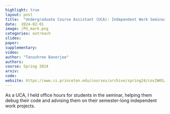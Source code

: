```yaml
---
highlight: true
layout: post
title:  "Undergraduate Course Assistant (UCA): Independent Work Seminar on AI for Engineering and Physics"
date:  2024-02-01
image: /PU_mark.png
categories: outreach
slides: 
paper: 
supplementary: 
video: 
author: "Tanushree Banerjee"
authors: 
course: Spring 2024
arxiv:
code: 
website: https://www.cs.princeton.edu/courses/archive/spring24/cosIW05/
---
```

As a UCA, I held office hours for students in the seminar, helping them debug their code and advising them on their semester-long independent work projects.

